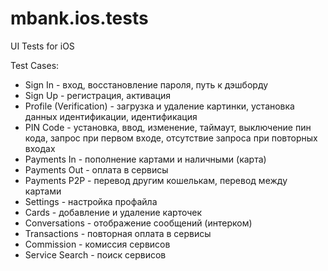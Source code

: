 # mbank.ios.tests
UI Tests for iOS

Test Cases:
- Sign In - вход, восстановление пароля, путь к дэшборду
- Sign Up - регистрация, активация
- Profile (Verification) - загрузка и удаление картинки, установка данных идентификации, идентификация
- PIN Code - установка, ввод, изменение, таймаут, выключение пин кода, запрос при первом входе, отсутствие запроса при повторных входах
- Payments In - пополнение картами и наличными (карта)
- Payments Out - оплата в сервисы
- Payments P2P - перевод другим кошелькам, перевод между картами
- Settings - настройка профайла
- Cards - добавление и удаление карточек
- Conversations - отображение сообщений (интерком)
- Transactions - повторная оплата в сервисы
- Commission - комиссия сервисов
- Service Search - поиск сервисов